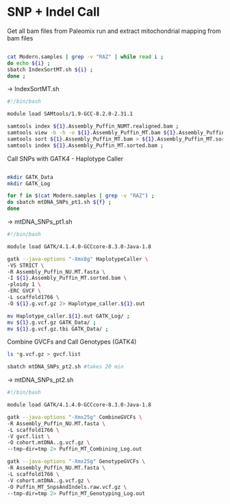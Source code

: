 # SNP + Indel Call


Get all bam files from Paleomix run and extract mitochondrial mapping from bam files

```bash

cat Modern.samples | grep -v "RAZ" | while read i ;
do echo ${i} ;
sbatch IndexSortMT.sh ${i} ;
done ;

```

-> IndexSortMT.sh

```bash
#!/bin/bash

module load SAMtools/1.9-GCC-8.2.0-2.31.1

samtools index ${1}.Assembly_Puffin_NUMT.realigned.bam ;
samtools view -b -h -o ${1}.Assembly_Puffin_MT.bam ${1}.Assembly_Puffin_NUMT.realigned.bam scaffold1766 ;
samtools sort ${1}.Assembly_Puffin_MT.bam > ${1}.Assembly_Puffin_MT.sorted.bam ;
samtools index ${1}.Assembly_Puffin_MT.sorted.bam ;
```

Call SNPs with GATK4 - Haplotype Caller

```bash

mkdir GATK_Data
mkdir GATK_Log

for f in $(cat Modern.samples | grep -v "RAZ") ; 
do sbatch mtDNA_SNPs_pt1.sh ${f} ; 
done

```

-> mtDNA_SNPs_pt1.sh

```bash
#!/bin/bash

module load GATK/4.1.4.0-GCCcore-8.3.0-Java-1.8

gatk --java-options "-Xmx8g" HaplotypeCaller \
-VS STRICT \
-R Assembly_Puffin_NU.MT.fasta \
-I ${1}.Assembly_Puffin_MT.sorted.bam \
-ploidy 1 \
-ERC GVCF \
-L scaffold1766 \
-O ${1}.g.vcf.gz 2> Haplotype_caller.${1}.out

mv Haplotype_caller.${1}.out GATK_Log/ ;
mv ${1}.g.vcf.gz GATK_Data/ ;
mv ${1}.g.vcf.gz.tbi GATK_Data/ ;

```

Combine GVCFs and Call Genotypes (GATK4)

```bash
ls *g.vcf.gz > gvcf.list

sbatch mtDNA_SNPs_pt2.sh #takes 20 min
```

-> mtDNA_SNPs_pt2.sh

```bash
#!/bin/bash

module load GATK/4.1.4.0-GCCcore-8.3.0-Java-1.8

gatk --java-options "-Xmx25g" CombineGVCFs \
-R Assembly_Puffin_NU.MT.fasta \
-L scaffold1766 \
-V gvcf.list \
-O cohort.mtDNA..g.vcf.gz \
--tmp-dir=tmp 2> Puffin_MT_Combining_Log.out

gatk --java-options "-Xmx25g" GenotypeGVCFs \
-R Assembly_Puffin_NU.MT.fasta \
-L scaffold1766 \
-V cohort.mtDNA..g.vcf.gz \
-O Puffin_MT_SnpsAndIndels.raw.vcf.gz \
--tmp-dir=tmp 2> Puffin_MT_Genotyping_Log.out


```
